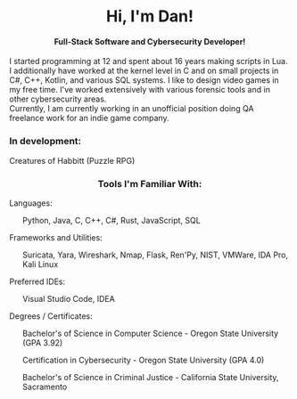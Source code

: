<h1 align="center">Hi, I'm Dan!</h1>
<h4 align="center">Full-Stack Software and Cybersecurity Developer!</h4>
<div>I started programming at 12 and spent about 16 years making scripts in Lua. I additionally have worked at the kernel level in C and on small projects in C#, C++, Kotlin, and various SQL systems. I like to design video games in my free time. I've worked extensively with various forensic tools and in other cybersecurity areas.</div>
<div>Currently, I am currently working in an unofficial position doing QA freelance work for an indie game company.</div>

<h3>In development: </h3>
<div>Creatures of Habbitt (Puzzle RPG)</div>

<h3 align="center">Tools I'm Familiar With:</h3>
<div>Languages:</div>
<ul>Python, Java, C, C++, C#, Rust, JavaScript, SQL</ul>
<div>Frameworks and Utilities:</div>
<ul>Suricata, Yara, Wireshark, Nmap, Flask, Ren'Py, NIST, VMWare, IDA Pro, Kali Linux</ul>
<div>Preferred IDEs:</div>
<ul>Visual Studio Code, IDEA</ul>
<div>Degrees / Certificates:</div>
<ul>Bachelor's of Science in Computer Science - Oregon State University (GPA 3.92)</ul>
<ul>Certification in Cybersecurity - Oregon State University (GPA 4.0)</ul>
<ul>Bachelor's of Science in Criminal Justice - California State University, Sacramento</ul>
